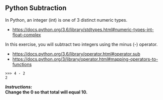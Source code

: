 ## Python Subtraction

In Python, an integer (int) is one of 3 distinct numeric types.
- https://docs.python.org/3.6/library/stdtypes.html#numeric-types-int-float-complex  

In this exercise, you will subtract two integers using the minus (-) operator.
- https://docs.python.org/3.6/library/operator.html#operator.sub
- https://docs.python.org/3/library/operator.html#mapping-operators-to-functions

```
>>> 4 - 2
2
```

**_Instructions:_**  
**Change the 0 so that total will equal 10.**
